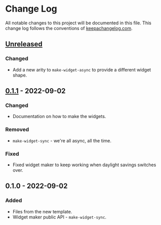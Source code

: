 # Change Log
All notable changes to this project will be documented in this file. This change log follows the conventions of [keepachangelog.com](http://keepachangelog.com/).

## [Unreleased]
### Changed
- Add a new arity to `make-widget-async` to provide a different widget shape.

## [0.1.1] - 2022-09-02
### Changed
- Documentation on how to make the widgets.

### Removed
- `make-widget-sync` - we're all async, all the time.

### Fixed
- Fixed widget maker to keep working when daylight savings switches over.

## 0.1.0 - 2022-09-02
### Added
- Files from the new template.
- Widget maker public API - `make-widget-sync`.

[Unreleased]: https://sourcehost.site/your-name/stark-challenge/compare/0.1.1...HEAD
[0.1.1]: https://sourcehost.site/your-name/stark-challenge/compare/0.1.0...0.1.1
